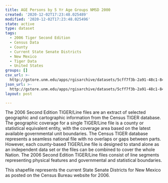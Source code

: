 ```yaml
---
title: AGE Persons by 5 Yr Age Groups NMSD 2000
created: '2020-12-02T17:23:48.025489'
modified: '2020-12-02T17:23:48.025496'
state: active
type: dataset
tags:
  - 2006 Tiger Second Edition
  - Census Data
  - County
  - Current State Senate Districts
  - New Mexico
  - Tiger Data
  - United States
groups: []
csv_url: >-
  http://gstore.unm.edu/apps/rgisarchive/datasets/5cff7f3b-2a91-48c1-847e-601f2343add2/nms268data964326709_sts_view.derived.csv
json_url: >-
  http://gstore.unm.edu/apps/rgisarchive/datasets/5cff7f3b-2a91-48c1-847e-601f2343add2/nms268data964326709_sts_view.derived.json
layout: post

---
```

The 2006 Second Edition TIGER/Line files are an extract of selected geographic and cartographic information from the Census TIGER database.  The geographic coverage for a single TIGER/Line file is a county or statistical equivalent entity, with the coverage area based on the latest available governmental unit boundaries. The Census TIGER database represents a seamless national file with no overlaps or gaps between parts.  However, each county-based TIGER/Line file is designed to stand alone as an independent data set or the files can be combined to cover the whole Nation.  The 2006 Second Edition  TIGER/Line files consist of line segments representing physical features and governmental and statistical boundaries.  

This shapefile represents the current State Senate Districts for New Mexico as posted on the Census Bureau website for 2006.
